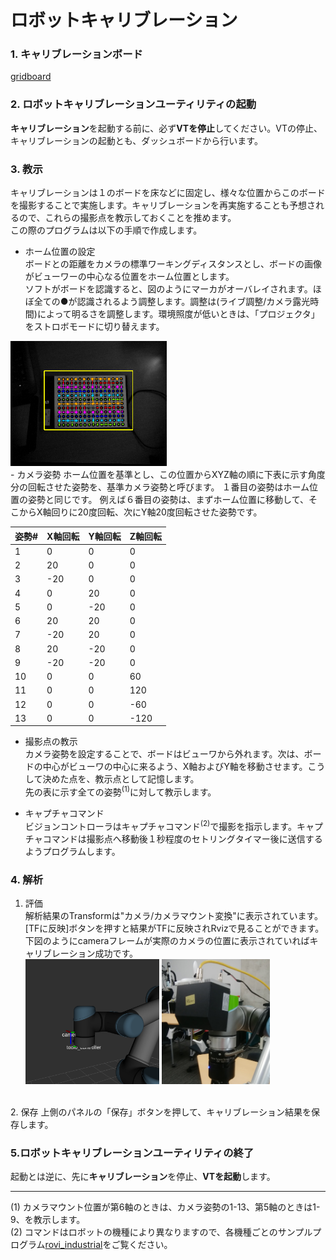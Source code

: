 # ロボットキャリブレーション

### 1. キャリブレーションボード  
[gridboard](gridboard.pdf)

### 2. ロボットキャリブレーションユーティリティの起動  
**キャリブレーション**を起動する前に、必ず**VTを停止**してください。VTの停止、キャリブレーションの起動とも、ダッシュボードから行います。

### 3. 教示  
キャリブレーションは１のボードを床などに固定し、様々な位置からこのボードを撮影することで実施します。キャリブレーションを再実施することも予想されるので、これらの撮影点を教示しておくことを推めます。  
この際のプログラムは以下の手順で作成します。
- ホーム位置の設定  
ボードとの距離をカメラの標準ワーキングディスタンスとし、ボードの画像がビューワーの中心なる位置をホーム位置とします。  
ソフトがボードを認識すると、図のようにマーカがオーバレイされます。ほぼ全ての●が認識されるよう調整します。調整は(ライブ調整/カメラ露光時間)によって明るさを調整します。環境照度が低いときは、「プロジェクタ」をストロボモードに切り替えます。<br clear="all">
<img src="fig1.png" height="200" />
<br clear="all">
- カメラ姿勢  
ホーム位置を基準とし、この位置からXYZ軸の順に下表に示す角度分の回転させた姿勢を、基準カメラ姿勢と呼びます。  
１番目の姿勢はホーム位置の姿勢と同じです。  
例えば６番目の姿勢は、まずホーム位置に移動して、そこからX軸回りに20度回転、次にY軸20度回転させた姿勢です。

|姿勢#|X軸回転|Y軸回転|Z軸回転|
|:----|:----|:----|:----|
|1|0|0|0|
|2|20|0|0|
|3|-20|0|0|
|4|0|20|0|
|5|0|-20|0|
|6|20|20|0|
|7|-20|20|0|
|8|20|-20|0|
|9|-20|-20|0|
|10|0|0|60|
|11|0|0|120|
|12|0|0|-60|
|13|0|0|-120|

- 撮影点の教示  
カメラ姿勢を設定することで、ボードはビューワから外れます。次は、ボードの中心がビューワの中心に来るよう、X軸およびY軸を移動させます。こうして決めた点を、教示点として記憶します。  
先の表に示す全ての姿勢<sup>(1)</sup>に対して教示します。

- キャプチャコマンド  
ビジョンコントローラはキャプチャコマンド<sup>(2)</sup>で撮影を指示します。キャプチャコマンドは撮影点へ移動後１秒程度のセトリングタイマー後に送信するようプログラムします。

### 4. 解析  
1. 評価  
解析結果のTransformは"カメラ/カメラマウント変換"に表示されています。[TFに反映]ボタンを押すと結果がTFに反映されRvizで見ることができます。下図のようにcameraフレームが実際のカメラの位置に表示されていればキャリブレーション成功です。<br clear="all">
<img src="fig3.png" height="200" />  <img src="fig4.png" height="200" />
<br clear="all">
2. 保存  
上側のパネルの「保存」ボタンを押して、キャリブレーション結果を保存します。

### 5.ロボットキャリブレーションユーティリティの終了  
起動とは逆に、先に**キャリブレーション**を停止、**VTを起動**します。

----
(1) カメラマウント位置が第6軸のときは、カメラ姿勢の1-13、第5軸のときは1-9、を教示します。  
(2) コマンドはロボットの機種により異なりますので、各機種ごとのサンプルプログラム[rovi_industrial](https://github.com/YOODS/rovi_industrial)をご覧ください。

